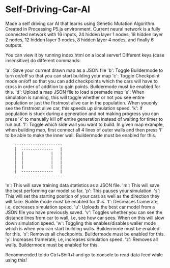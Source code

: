 # Self-Driving-Car-AI
Made a self driving car AI that learns using Genetic Mutation Algorithm.
Created in Processing P5.js environment.
Current neural network is a fully connected network with 16 inputs, 24 hidden layer 1 nodes, 18 hidden layer 2 nodes, 12 hidden layer 3 nodes, 8 hidden layer 4 nodes, and finally 6 outputs.

You can view it by running index.html on a local server! Different keys (case insensitive) do different commands:

'a': Save your current drawn map as a JSON file
'b': Toggle Buildermode to turn on/off so that you can start building your map
'c': Toggle Checkpoint mode on/off so that you can add checkpoints which the cars will have to cross in order of addition to gain points. Buildermode must be enabled for this.
'd': Upload a map JSON file to load a premade map
'e': When simulation is running, this will toggle whether or not you see entire population or just the firstmost alive car in the population. When youonly see the firstmost alive car, this speeds up simulation speed.
'k': If population is stuck during a generation and not making progress you can press 'k' to manually kill off entire generation instead of waiting for timer to run out.
'l': Toggle which side wall you want to build. In given map example, when building map, first connect all 4 lines of outer walls and then press 'l' to be able to make the inner wall. Buildermode must be enabled for this.
       
        ---------------------
        |  --------------   |
        |  |            |   |
        |  |            |   |
        |  |            |   |
        |  |            |   |
        |  --------------   |
        ---------------------
       
'n': This will save training data statistics as a JSON file.
'm': This will save the best performing car model so far.
'p': This pauses your simulation.
's': This will set the starting position of your cars as well as the direction they will face. Buildermode must be enabled for this.
't': Decreases framerate, i.e, decreases simulation speed.
'u': Uploads the best car model from a JSON file you have previously saved.
'v': Toggles whether you can see the distance lines from car to wall, i.e, see how car sees. When on this will slow down simulation speed.
'w': Toggling this enables/disables waller mode which is when you can start building walls. Buildermode must be enabled for this.
'x': Removes all checkpoints. Buildermode must be enabled for this.
'y': Increases framerate, i.e, increases simulation speed.
'z': Removes all walls. Buildermode must be enabled for this.

Recommended to do Ctrl+Shift+I and go to console to read data feed while using this!
